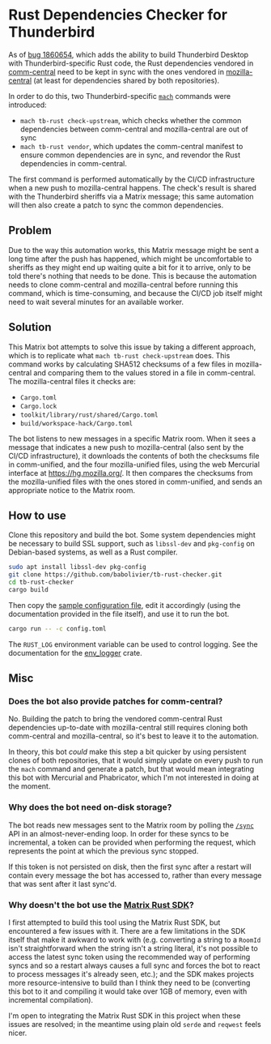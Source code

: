 # Rust Dependencies Checker for Thunderbird

As of [bug 1860654](https://bugzilla.mozilla.org/show_bug.cgi?id=1860654), which
adds the ability to build Thunderbird Desktop with Thunderbird-specific Rust
code, the Rust dependencies vendored in
[comm-central](https://hg.mozilla.org/comm-central) need to be kept in sync with
the ones vendored in [mozilla-central](https://hg.mozilla.org/mozilla-central)
(at least for dependencies shared by both repositories).

In order to do this, two Thunderbird-specific
[`mach`](https://firefox-source-docs.mozilla.org/mach/index.html) commands were
introduced:

- `mach tb-rust check-upstream`, which checks whether the common dependencies
  between comm-central and mozilla-central are out of sync
- `mach tb-rust vendor`, which updates the comm-central manifest to ensure
  common dependencies are in sync, and revendor the Rust dependencies in
  comm-central.

The first command is performed automatically by the CI/CD infrastructure when a
new push to mozilla-central happens. The check's result is shared with the
Thunderbird sheriffs via a Matrix message; this same automation will then also
create a patch to sync the common dependencies.

## Problem

Due to the way this automation works, this Matrix message might be sent a long
time after the push has happened, which might be uncomfortable to sheriffs as
they might end up waiting quite a bit for it to arrive, only to be told there's
nothing that needs to be done. This is because the automation needs to clone
comm-central and mozilla-central before running this command, which is
time-consuming, and because the CI/CD job itself might need to wait several
minutes for an available worker.

## Solution

This Matrix bot attempts to solve this issue by taking a different approach,
which is to replicate what `mach tb-rust check-upstream` does. This command
works by calculating SHA512 checksums of a few files in mozilla-central and
comparing them to the values stored in a file in comm-central. The
mozilla-central files it checks are:

- `Cargo.toml`
- `Cargo.lock`
- `toolkit/library/rust/shared/Cargo.toml`
- `build/workspace-hack/Cargo.toml`

The bot listens to new messages in a specific Matrix room. When it sees a
message that indicates a new push to mozilla-central (also sent by the CI/CD
infrastructure), it downloads the contents of both the checksums file in
comm-unified, and the four mozilla-unified files, using the web Mercurial
interface at <https://hg.mozilla.org/>. It then compares the checksums from the
mozilla-unified files with the ones stored in comm-unified, and sends an
appropriate notice to the Matrix room.

## How to use

Clone this repository and build the bot. Some system dependencies might be
necessary to build SSL support, such as `libssl-dev` and `pkg-config` on
Debian-based systems, as well as a Rust compiler.

```bash
sudo apt install libssl-dev pkg-config
git clone https://github.com/babolivier/tb-rust-checker.git
cd tb-rust-checker
cargo build
```

Then copy the [sample configuration file](/config.sample.toml), edit it
accordingly (using the documentation provided in the file itself), and use it to
run the bot.

```bash
cargo run -- -c config.toml
```

The `RUST_LOG` environment variable can be used to control logging. See the
documentation for the
[env_logger](https://docs.rs/env_logger/latest/env_logger/#enabling-logging)
crate.

## Misc

### Does the bot also provide patches for comm-central?

No. Building the patch to bring the vendored comm-central Rust dependencies
up-to-date with mozilla-central still requires cloning both comm-central and
mozilla-central, so it's best to leave it to the automation.

In theory, this bot _could_ make this step a bit quicker by using persistent
clones of both repositories, that it would simply update on every push to run
the `mach` command and generate a patch, but that would mean integrating this
bot with Mercurial and Phabricator, which I'm not interested in doing at the
moment.

### Why does the bot need on-disk storage?

The bot reads new messages sent to the Matrix room by polling the
[`/sync`](https://spec.matrix.org/v1.14/client-server-api/#get_matrixclientv3sync)
API in an almost-never-ending loop. In order for these syncs to be incremental,
a token can be provided when performing the request, which represents the point
at which the previous sync stopped.

If this token is not persisted on disk, then the first sync after a restart will
contain every message the bot has accessed to, rather than every message that
was sent after it last sync'd.

### Why doesn't the bot use the [Matrix Rust SDK](https://github.com/matrix-org/matrix-rust-sdk/)?

I first attempted to build this tool using the Matrix Rust SDK, but encountered
a few issues with it. There are a few limitations in the SDK itself that make it
awkward to work with (e.g. converting a string to a `RoomId` isn't
straightforward when the string isn't a string literal, it's not possible to
access the latest sync token using the recommended way of performing syncs and
so a restart always causes a full sync and forces the bot to react to process
messages it's already seen, etc.); and the SDK makes projects more
resource-intensive to build than I think they need to be (converting this bot to
it and compiling it would take over 1GB of memory, even with incremental
compilation).

I'm open to integrating the Matrix Rust SDK in this project when these issues
are resolved; in the meantime using plain old `serde` and `reqwest` feels nicer.
